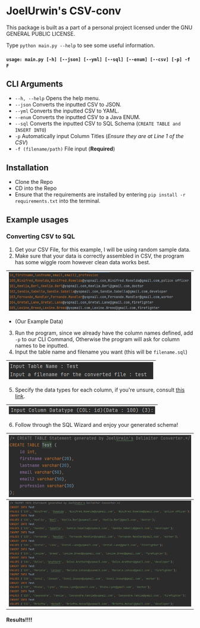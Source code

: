 
[1]: https://www.w3schools.com/sql/sql_datatypes.asp "W3Schools SQL Datatypes"
# JoelUrwin's CSV-conv


This package is built as a part of a personal project licensed under the GNU GENERAL PUBLIC LICENSE.

Type `python main.py --help` to see some useful information.

#### `usage: main.py [-h] [--json] [--yml] [--sql] [--enum] [--csv] [-p] -f F`


## CLI Arguments
* ``--h, --help`` Opens the help menu.
* ``--json`` Converts the inputted CSV to JSON.
* ``--yml`` Converts the inputted CSV to YAML.
* ``--enum`` Converts the inputted CSV to a Java ENUM.
* ``--sql`` Converts the inputted CSV to SQL Schema (`CREATE TABLE and INSERT INTO`)
* ``-p`` Automatically input Column Titles (*Ensure they are at Line 1 of the CSV*)
* ``-f (filename/path)`` File input (**Required**)

## Installation
* Clone the Repo
* CD into the Repo
* Ensure that the requirements are installed by entering `pip install -r requirements.txt` into the terminal.

## Example usages

### Converting CSV to SQL
1. Get your CSV File, for this example, I will be using random sample data.
2. Make sure that your data is correctly assembled in CSV, the program has some wiggle room however clean data works best.


|  ![img_1.png](misc/img_1.png)   |
|-----|

* (Our Example Data)
3. Run the program, since we already have the column names defined, add `-p` to our CLI Command, Otherwise the program will ask for column names to be inputted.
4. Input the table name and filename you want (this will be `filename.sql`)

|  ![img_6.png](misc/img_6.png)   |
|-----|


5. Specify the data types for each column, if you're unsure, consult [this link][1].

|  ![img_7.png](misc/img_7.png)   |
|-----|


6. Follow through the SQL Wizard and enjoy your generated schema!

|   ![img_3.png](misc/img_3.png)  |
|-----|
|   ![img_4.png](misc/img_4.png)  |

#### Results!!!!
